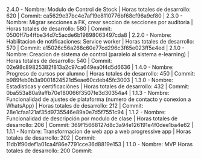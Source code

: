 2.4.0 - Nombre: Modulo de Control de Stock
|       Horas totales de desarrollo: 620
|       Commit: ca5629e37bc4e7af19e8110776bf68cf96a9cf80
|
2.3.0 - Nombre: Migrar secciones a FK, crear seccion de secciones por auditoria
|       Horas totales de desarrollo: 580
|       Commit: 0500ff7b4ffbe34d7c5acde6b19898063497cda8
|
2.2.0 - Nombre: Habilitacion de notificaciones: Service worker
|       Horas totales de desarrollo: 570
|       Commit: e15026c56a268c60e77cd296c3f65e023ff5e4ed
|
2.1.0 - Nombre: Creacion de sistema de control (paralelo al sistema e-learning)
|       Horas totales de desarrollo: 540
|       Commit: 02e98c89825382f813a2c97ca649ea0f4d5d6636
|
1.4.0 - Nombre: Progreso de cursos por alumno
|       Horas totales de desarrollo: 450
|       Commit: b989feb0b3a9001824521d5eae60cdeb45fc3003
|
1.3.0 - Nombre: Estadisticas y certificaciónes
|       Horas totales de desarrollo: 432
|       Commit: 0ba553a80a9affb70e180066f3507fe3d30354a4
|
1.1.3 - Nombre: Funcionalidad de ajustes de plataforma (numero de contacto y conexion a WhatsApp)
|       Horas totales de desarrollo: 212
|       Commit: 28e1cfaa121af35d9735546e89a0e7d5f7551c94
|
1.1.2 - Nombre: Funcionalidad de descripción por modulo de clase
|       Horas totales de desarrollo: 206
|       Commit: 369f15668127d8c3a94e126191e4f0dee1ba4e62
|
1.1.1 - Nombre: Transformacion de web app a web progressive app 
|       Horas totales de desarrollo: 202
|       Commit: 11db1f90def1a01ca4f86e7791cce36d8819e153
|
1.1.0 - Nombre: MVP
        Horas totales de desarrollo: 200
        Commit: 